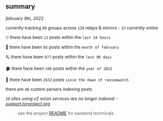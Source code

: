 
## summary
_february 8th, 2022_

currently tracking `89` groups across `128` relays & mirrors - _`53` currently online_

⏲ there have been `11` posts within the `last 24 hours`

🦈 there have been `85` posts within the `month of february`

🪐 there have been `877` posts within the `last 90 days`

🏚 there have been `346` posts within the `year of 2022`

🦕 there have been `2632` posts `since the dawn of ransomwatch`

there are `48` custom parsers indexing posts

_`20` sites using v2 onion services are no longer indexed - [support.torproject.org](https://support.torproject.org/onionservices/v2-deprecation/)_

> see the project [README](https://github.com/thetanz/ransomwatch#ransomwatch--) for backend technicals

